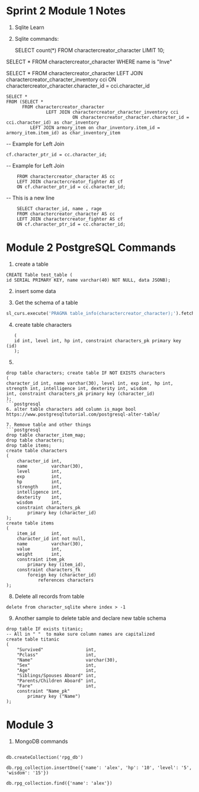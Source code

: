 # Sprint 2 Module 1 Notes

1. Sqlite Learn


2. Sqlite commands:

   SELECT count(*)
   FROM charactercreator_character LIMIT 10;

SELECT *
FROM charactercreator_character WHERE name is "Inve"

SELECT *
FROM charactercreator_character LEFT JOIN charactercreator_character_inventory cci ON
charactercreator_character.character_id = cci.character_id

    SELECT *
    FROM (SELECT *
          FROM charactercreator_character
                   LEFT JOIN charactercreator_character_inventory cci
                             ON charactercreator_character.character_id = cci.character_id) as char_inventory
             LEFT JOIN armory_item on char_inventory.item_id = armory_item.item_id) as char_inventory_item

-- Example for Left Join

   ```SELECT character_id, name , rage FROM charactercreator_character AS cc LEFT JOIN charactercreator_fighter AS cf ON
   cf.character_ptr_id = cc.character_id;
   ```

-- Example for Left Join

```    SELECT character_id, name , rage
    FROM charactercreator_character AS cc
    LEFT JOIN charactercreator_fighter AS cf
    ON cf.character_ptr_id = cc.character_id; 
```

-- This is a new line

```postgresql
    SELECT character_id, name , rage
    FROM charactercreator_character AS cc
    LEFT JOIN charactercreator_fighter AS cf
    ON cf.character_ptr_id = cc.character_id;
```
# Module 2 PostgreSQL Commands

1. create a table

```postgresql
CREATE Table test_table (
id SERIAL PRIMARY KEY, name varchar(40) NOT NULL, data JSONB);
```

2. insert some data

3. Get the schema of a table

```python
sl_curs.execute('PRAGMA table_info(charactercreator_character);').fetchall()
```

4. create table characters
```postgresql
   (
   id int, level int, hp int, constraint characters_pk primary key (id)
   );
```

5.
```postgresql
drop table characters; create table IF NOT EXISTS characters
(
character_id int, name varchar(30), level int, exp int, hp int, strength int, intelligence int, dexterity int, wisdom
int, constraint characters_pk primary key (character_id)
);
```postgresql
6. alter table characters add column is_mage bool
https://www.postgresqltutorial.com/postgresql-alter-table/

7. Remove table and other things 
```postgresql
drop table character_item_map;
drop table characters;
drop table items;
create table characters
(
    character_id int,
    name         varchar(30),
    level        int,
    exp          int,
    hp           int,
    strength     int,
    intelligence int,
    dexterity    int,
    wisdom       int,
    constraint characters_pk
        primary key (character_id)
);
create table items
(
    item_id      int,
    character_id int not null,
    name         varchar(30),
    value        int,
    weight       int,
    constraint item_pk
        primary key (item_id),
    constraint characters_fk
        foreign key (character_id)
            references characters
);

```

8. Delete all records from table
```postgresql
delete from character_sqlite where index > -1
```

9. Another sample to delete table and declare new table schema

```postgresql
drop table IF exists titanic;
-- All in " "  to make sure column names are capitalized
create table titanic
(
    "Survived"                int,
    "Pclass"                  int,
    "Name"                    varchar(30),
    "Sex"                     int,
    "Age"                     int,
    "Siblings/Spouses Aboard" int,
    "Parents/Children Aboard" int,
    "Fare"                    int,
    constraint "Name_pk"
        primary key ("Name")
);
```



# Module 3

1. MongoDB commands

```

db.createCollection('rpg_db')

db.rpg_collection.insertOne({'name': 'alex', 'hp': '10', 'level': '5', 'wisdom': '15'})

db.rpg_collection.find({'name': 'alex'}) 

```



